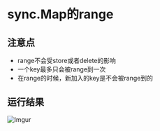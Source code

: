 # sync.Map的range

## 注意点
 - range不会受store或者delete的影响
 - 一个key最多只会被range到一次
 - 在range的时候，新加入的key是不会被range到的

## 运行结果
![Imgur](https://i.imgur.com/6Hv4zYE.png)